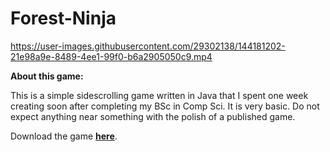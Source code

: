 # Forest-Ninja




https://user-images.githubusercontent.com/29302138/144181202-21e98a9e-8489-4ee1-99f0-b6a2905050c9.mp4




**About this game:**

This is a simple sidescrolling game written in Java that I spent one week creating soon after completing my BSc in Comp Sci. It is very basic. Do not expect anything near something with the polish of a published game.

Download the game [**here**](https://drive.google.com/file/d/0B6ORgCD1wL0_SG93RkZEbnozX3c/view?usp=sharing&resourcekey=0-pdlPyWcgV2TyrECQJmPgeg). 
